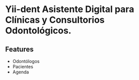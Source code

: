 # Yii-dent Asistente Digital para Clínicas y Consultorios Odontológicos.



## Features
- Odontólogos
- Pacientes
- Agenda
